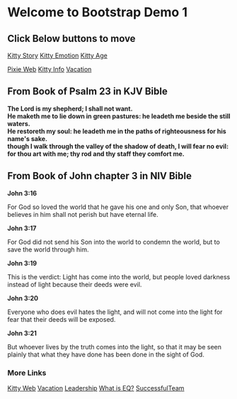 # Welcome to Bootstrap Demo 1

## Click Below buttons to move 
<div class="padded">

<a class="btn btn-primary btn-lg" href="../sunmikim/kitty0.html" role="button">Kitty Story</a>
<a class="btn btn-success btn-lg" href="../sunmikim/kitty1.html" role="button">Kitty Emotion</a> 
<a class="btn btn-danger btn-lg" href="../sunmikim/kitty3.html" role="button">Kitty Age </a>

<a class="btn btn-info btn-sm" href="../sunmikim/index.html" role="button">Pixie Web</a> 
<a class="btn btn-warning btn-sm" href="../sunmikim/kitty2.html" role="button">Kitty Info</a>
<a class="btn btn-primary btn-sm" href="../pictures/vacation.html" role="button">Vacation</a>

</div>

## From Book of Psalm 23 in KJV Bible
<div class="padded">
  <div class="alert alert-success" role="alert">
    <strong>The Lord is my shepherd; I shall not want. </strong> 
  </div>
  <div class="alert alert-info" role="alert">
    <strong>He maketh me to lie down in green pastures: he leadeth me beside the still waters. </strong> 
  </div>
  <div class="alert alert-warning" role="alert">
    <strong>He restoreth my soul: he leadeth me in the paths of righteousness for his name's sake.</strong> 
  </div>
  <div class="alert alert-danger" role="alert">
    <strong> though I walk through the valley of the shadow of death, I will fear no evil: for thou art with me; thy rod and thy staff they comfort me.</strong> 
  </div>
</div>

## From Book of John chapter 3 in NIV Bible
<div class="padded">

<span class="label label-primary"><strong>John 3:16</strong></span>
<div class="panel panel-primary">

<div class="panel-body">For God so loved the world that he gave his one and only Son, 
that whoever believes in him shall not perish but have eternal life. </div>
</div>

<span class="label label-success"><strong>John 3:17</strong></span>
<div class="panel panel-success">
<div class="panel-body">For God did not send his Son into the world to condemn the world,
 but to save the world through him. </div>
</div>

<span class="label label-info"><strong>John 3:19</strong></span>
<div class="panel panel-info">
<div class="panel-body">This is the verdict: Light has come into the world, but people 
loved darkness instead of light because their deeds were evil. </div>
</div>

<span class="label label-warning"><strong>John 3:20</strong></span>
<div class="panel panel-warning">
<div class="panel-body">Everyone who does evil hates the light, and will not come into the light 
for fear that their deeds will be exposed.</div>
</div>

<span class="label label-danger"><strong>John 3:21</strong></span>
<div class="panel panel-danger">
<div class="panel-body">But whoever lives by the truth comes into the light, so that it may 
be seen plainly that what they have done has been done in the sight of God.</div>
</div>
</div>

### More Links 

<a class="btn btn-info btn-sm" href="../sunmikim/index.html" role="button">Kitty Web</a> 
<a class="btn btn-primary btn-sm" href="../pictures/vacation.html" role="button">Vacation</a>
<a class="btn btn-success btn-sm" href="../markdown/leadership.html" role="button">Leadership</a> 
<a class="btn btn-warning btn-sm" href="../markdown/EQ_QnA.html" role="button">What is EQ?</a>
<a class="btn btn-danger btn-sm" href="../markdown/successfulTeam.html" role="button">SuccessfulTeam</a>

</div>
